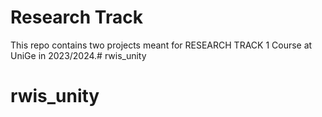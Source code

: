 Research Track
================================
This repo contains two projects meant for RESEARCH TRACK 1 Course at UniGe in 2023/2024.# rwis_unity
# rwis_unity
